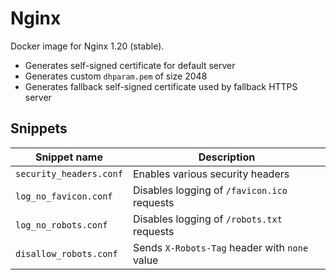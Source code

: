 # Nginx

Docker image for Nginx 1.20 (stable).

- Generates self-signed certificate for default server
- Generates custom `dhparam.pem` of size 2048
- Generates fallback self-signed certificate used by fallback HTTPS server

## Snippets
| Snippet name            | Description                                   |
| ----------------------- | --------------------------------------------- |
| `security_headers.conf` | Enables various security headers              |
| `log_no_favicon.conf`   | Disables logging of `/favicon.ico` requests   |
| `log_no_robots.conf`    | Disables logging of `/robots.txt` requests    |
| `disallow_robots.conf`  | Sends `X-Robots-Tag` header with `none` value |
